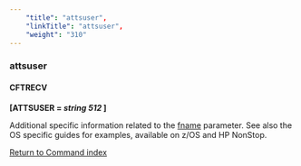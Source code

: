 ```yaml
---
    "title": "attsuser",
    "linkTitle": "attsuser",
    "weight": "310"
---
```

### attsuser

#### CFTRECV

**[ATTSUSER = *string 512* ]**

Additional specific information related to the [fname](../fname) parameter. See also the OS specific guides for examples, available on z/OS and HP NonStop.

[Return to Command index](../../)
